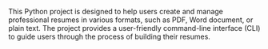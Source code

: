 This Python project is designed to help users create and manage professional resumes in various formats, such as PDF, Word document, or plain text. The project provides a user-friendly command-line interface (CLI) to guide users through the process of building their resumes.
